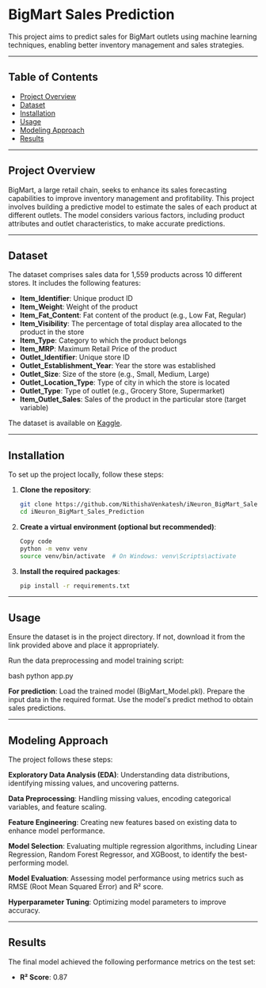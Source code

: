 # BigMart Sales Prediction

This project aims to predict sales for BigMart outlets using machine learning techniques, enabling better inventory management and sales strategies.

---

## Table of Contents

- [Project Overview](#project-overview)
- [Dataset](#dataset)
- [Installation](#installation)
- [Usage](#usage)
- [Modeling Approach](#modeling-approach)
- [Results](#results)


---

## Project Overview

BigMart, a large retail chain, seeks to enhance its sales forecasting capabilities to improve inventory management and profitability. This project involves building a predictive model to estimate the sales of each product at different outlets. The model considers various factors, including product attributes and outlet characteristics, to make accurate predictions.

---

## Dataset

The dataset comprises sales data for 1,559 products across 10 different stores. It includes the following features:

- **Item_Identifier**: Unique product ID
- **Item_Weight**: Weight of the product
- **Item_Fat_Content**: Fat content of the product (e.g., Low Fat, Regular)
- **Item_Visibility**: The percentage of total display area allocated to the product in the store
- **Item_Type**: Category to which the product belongs
- **Item_MRP**: Maximum Retail Price of the product
- **Outlet_Identifier**: Unique store ID
- **Outlet_Establishment_Year**: Year the store was established
- **Outlet_Size**: Size of the store (e.g., Small, Medium, Large)
- **Outlet_Location_Type**: Type of city in which the store is located
- **Outlet_Type**: Type of outlet (e.g., Grocery Store, Supermarket)
- **Item_Outlet_Sales**: Sales of the product in the particular store (target variable)

The dataset is available on [Kaggle](https://www.kaggle.com/datasets/shivan118/big-mart-sales-prediction-datasets).

---

## Installation

To set up the project locally, follow these steps:

1. **Clone the repository**:

   ```bash
   git clone https://github.com/NithishaVenkatesh/iNeuron_BigMart_Sales_Prediction.git
   cd iNeuron_BigMart_Sales_Prediction
   
2. **Create a virtual environment (optional but recommended)**:

   ```bash
   Copy code
   python -m venv venv
   source venv/bin/activate  # On Windows: venv\Scripts\activate


3. **Install the required packages**:

   ```bash
   pip install -r requirements.txt

---
## Usage

Ensure the dataset is in the project directory. If not, download it from the link provided above and place it appropriately.

Run the data preprocessing and model training script:

bash
python app.py

**For prediction**:
Load the trained model (BigMart_Model.pkl).
Prepare the input data in the required format.
Use the model's predict method to obtain sales predictions.

---

## Modeling Approach
The project follows these steps:

**Exploratory Data Analysis (EDA)**: Understanding data distributions, identifying missing values, and uncovering patterns.

**Data Preprocessing**: Handling missing values, encoding categorical variables, and feature scaling.

**Feature Engineering**: Creating new features based on existing data to enhance model performance.

**Model Selection**: Evaluating multiple regression algorithms, including Linear Regression, Random Forest Regressor, and XGBoost, to identify the best-performing model.

**Model Evaluation**: Assessing model performance using metrics such as RMSE (Root Mean Squared Error) and R² score.

**Hyperparameter Tuning**: Optimizing model parameters to improve accuracy.

---

## Results

The final model achieved the following performance metrics on the test set:

- **R² Score**: 0.87

